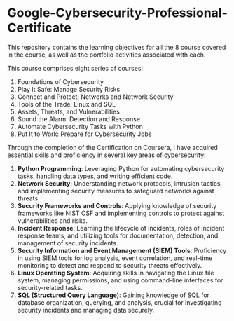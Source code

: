# Google-Cybersecurity-Professional-Certificate

This repository contains the learning objectives for all the 8 course covered in the course, as well as the portfolio activities associated with each.

This course comprises eight series of courses:

1. Foundations of Cybersecurity
2. Play It Safe: Manage Security Risks
3. Connect and Protect: Networks and Network Security
4. Tools of the Trade: Linux and SQL
5. Assets, Threats, and Vulnerabilities
6. Sound the Alarm: Detection and Response
7. Automate Cybersecurity Tasks with Python
8. Put It to Work: Prepare for Cybersecurity Jobs

Through the completion of the Certification on Coursera, I have acquired essential skills and proficiency in several key areas of cybersecurity:

1. **Python Programming**: Leveraging Python for automating cybersecurity tasks, handling data types, and writing efficient code.
2. **Network Security**: Understanding network protocols, intrusion tactics, and implementing security measures to safeguard networks against threats.
3. **Security Frameworks and Controls**: Applying knowledge of security frameworks like NIST CSF and implementing controls to protect against vulnerabilities and risks.
4. **Incident Response**: Learning the lifecycle of incidents, roles of incident response teams, and utilizing tools for documentation, detection, and management of security incidents.
5. **Security Information and Event Management (SIEM) Tools**: Proficiency in using SIEM tools for log analysis, event correlation, and real-time monitoring to detect and respond to security threats effectively.
6. **Linux Operating System**: Acquiring skills in navigating the Linux file system, managing permissions, and using command-line interfaces for security-related tasks.
7. **SQL (Structured Query Language)**: Gaining knowledge of SQL for database organization, querying, and analysis, crucial for investigating security incidents and managing data securely.
